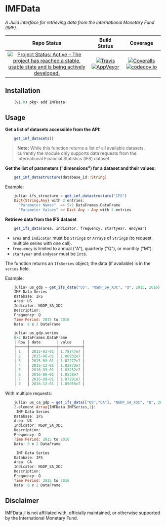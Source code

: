 # IMFData

*A Julia interface for retrieving data from the International Monetary Fund (IMF).*

| **Repo Status** | **Build Status** | **Coverage** |
|:---------------:|:----------------:|:------------:|
|[![Project Status: Active – The project has reached a stable, usable state and is being actively developed.][repo-img]][repo-url] | [![Travis][travis-img]][travis-url] [![AppVeyor][appveyor-img]][appveyor-url] | [![Coveralls][coveralls-img]][coveralls-url] [![codecov.io][codecov-img]][codecov-url] |

## Installation

```julia
    (v1.0) pkg> add IMFData 
```

## Usage

**Get a list of datasets accessible from the API:**

```julia
    get_imf_datasets()
```
> **Note:** While this function returns a list of all available datasets, currently the module only supports data requests from the International Financial Statistics (IFS) dataset.


**Get the list of parameters ("dimensions") for a dataset and their values:**

```julia
    get_imf_datastructure(database_id::String)
```

Example:
```julia
    julia> ifs_structure = get_imf_datastructure("IFS")
    Dict{String,Any} with 2 entries:
      "Parameter Names"  => 5×2 DataFrames.DataFrame
      "Parameter Values" => Dict Any → Any with 5 entries
```

**Retrieve data from the IFS dataset**
```julia
    get_ifs_data(area, indicator, frequency, startyear, endyear)
```
* `area` and `indicator` must be `String`s or `Array`s of `String`s (to request multiple series with one call).
* `frequency` is limited to annual ("A"), quarterly ("Q"), or monthly ("M").
* `startyear` and `endyear` must be `Int`s.

The function returns an `IfsSeries` object; the data (if available) is in the `series` field.

Example:
```julia
    julia> us_gdp = get_ifs_data("US", "NGDP_SA_XDC", "Q", 2015, 2016)
    IMF Data Series
    Database: IFS
    Area: US
    Indicator: NGDP_SA_XDC
    Description:
    Frequency: Q
    Time Period: 2015 to 2016
    Data: 8 x 2 DataFrame

    julia> us_gdp.series
    8×2 DataFrames.DataFrame
    │ Row │ date       │ value     │
    ├─────┼────────────┼───────────┤
    │ 1   │ 2015-03-01 │ 1.78747e7 │
    │ 2   │ 2015-06-01 │ 1.80932e7 │
    │ 3   │ 2015-09-01 │ 1.82277e7 │
    │ 4   │ 2015-12-01 │ 1.82872e7 │
    │ 5   │ 2016-03-01 │ 1.83252e7 │
    │ 6   │ 2016-06-01 │ 1.8538e7  │
    │ 7   │ 2016-09-01 │ 1.87291e7 │
    │ 8   │ 2016-12-01 │ 1.89055e7 │
```
With multiple requests:
```julia
    julia> us_ca_gdp = get_ifs_data(["US","CA"], "NGDP_SA_XDC", "Q", 2015, 2016)
    2-element Array{IMFData.IMFSeries,1}:
     IMF Data Series
    Database: IFS
    Area: US
    Indicator: NGDP_SA_XDC
    Description:
    Frequency: Q
    Time Period: 2015 to 2016
    Data: 8 x 2 DataFrame

     IMF Data Series
    Database: IFS
    Area: CA
    Indicator: NGDP_SA_XDC
    Description:
    Frequency: Q
    Time Period: 2015 to 2016
    Data: 8 x 2 DataFrame
```
## Disclaimer
IMFData.jl is not affiliated with, officially maintained, or otherwise supported by the International Monetary Fund.

[travis-img]: https://travis-ci.org/stephenbnicar/IMFData.jl.svg?branch=master
[travis-url]: https://travis-ci.org/stephenbnicar/IMFData.jl

[appveyor-img]: https://ci.appveyor.com/api/projects/status/x3qvtuuodo24pam3/branch/master?svg=true
[appveyor-url]: https://ci.appveyor.com/project/stephenbnicar/imfdata-jl/branch/master

[coveralls-img]: https://coveralls.io/repos/github/stephenbnicar/IMFData.jl/badge.svg?branch=master
[coveralls-url]: https://coveralls.io/github/stephenbnicar/IMFData.jl?branch=master

[codecov-img]: http://codecov.io/github/stephenbnicar/IMFData.jl/coverage.svg?branch=master
[codecov-url]: http://codecov.io/github/stephenbnicar/IMFData.jl?branch=master

[repo-img]: http://www.repostatus.org/badges/latest/active.svg
[repo-url]: http://www.repostatus.org/#active

